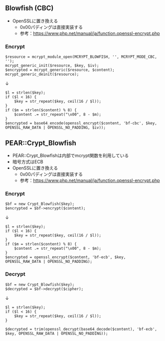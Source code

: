 ## Blowfish (CBC)

- OpenSSLに置き換える
  - 0x00パディングは直接実装する
  - 参考：https://www.php.net/manual/ja/function.openssl-encrypt.php

### Encrypt

```
$resource = mcrypt_module_open(MCRYPT_BLOWFISH, '', MCRYPT_MODE_CBC, '');
mcrypt_generic_init($resource, $key, $iv);
$encrypted = mcrypt_generic($resource, $content);
mcrypt_generic_deinit($resource);
```
↓
```
$l = strlen($key);
if ($l < 16) {
    $key = str_repeat($key, ceil(16 / $l));
}
if ($m = strlen($content) % 8) {
    $content .= str_repeat("\x00", 8 - $m);
}
$encrypted = base64_encode(openssl_encrypt($content, 'bf-cbc', $key, OPENSSL_RAW_DATA | OPENSSL_NO_PADDING, $iv));
```

## PEAR::Crypt_Blowfish

- PEAR::Crypt_Blowfishは内部でmcrypt関数を利用している
- 暗号方式はECB
- OpenSSLに置き換える
  - 0x00パディングは直接実装する
  - 参考：https://www.php.net/manual/ja/function.openssl-encrypt.php
  
### Encrypt

```
$bf = new Crypt_Blowfish($key);
$encrypted = $bf->encrypt($content);
```
↓
```
$l = strlen($key);
if ($l < 16) {
    $key = str_repeat($key, ceil(16 / $l));
}
if ($m = strlen($content) % 8) {
    $content .= str_repeat("\x00", 8 - $m);
}
$encrypted = openssl_encrypt($content, 'bf-ecb', $key, OPENSSL_RAW_DATA | OPENSSL_NO_PADDING);
```

### Decrypt
```
$bf = new Crypt_Blowfish($key);
$decrypted = $bf->decrypt($cipher);
```
↓
```
$l = strlen($key);
if ($l < 16) {
    $key = str_repeat($key, ceil(16 / $l));
}

$decrypted = trim(openssl_decrypt(base64_decode($content), 'bf-ecb', $key, OPENSSL_RAW_DATA | OPENSSL_NO_PADDING));
```

